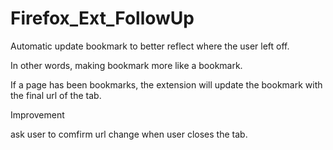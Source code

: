 # Firefox_Ext_FollowUp

Automatic update bookmark to better reflect where the user left off. 

In other words, making bookmark more like a bookmark.

If a page has been bookmarks, the extension will update the bookmark with the final url of the tab. 

Improvement

ask user to comfirm url change when user closes the tab.
